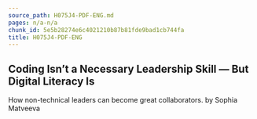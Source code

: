 ```yaml
---
source_path: H075J4-PDF-ENG.md
pages: n/a-n/a
chunk_id: 5e5b28274e6c4021210b87b81fde9bad1cb744fa
title: H075J4-PDF-ENG
---
```

## Coding Isn’t a Necessary Leadership Skill — But Digital Literacy Is

How non-technical leaders can become great collaborators. by Sophia Matveeva
